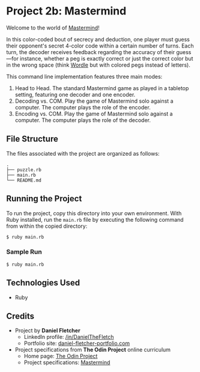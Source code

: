 # Project 2b: Mastermind

Welcome to the world of [Mastermind](https://www.wikihow.com/Play-Mastermind)!

In this color-coded bout of secrecy and deduction, one player must guess their opponent's secret 4-color code within a certain number of turns. Each turn, the decoder receives feedback regarding the accuracy of their guess&mdash;for instance, whether a peg is exactly correct or just the correct color but in the wrong space (think [Wordle](https://www.nytimes.com/games/wordle/index.html) but with colored pegs instead of letters).

This command line implementation features three main modes:
1. Head to Head. The standard Mastermind game as played in a tabletop setting, featuring one decoder and one encoder.
2. Decoding vs. COM. Play the game of Mastermind solo against a computer. The computer plays the role of the encoder.
3. Encoding vs. COM. Play the game of Mastermind solo against a computer. The computer plays the role of the decoder.

## File Structure

The files associated with the project are organized as follows:

```
.
├── puzzle.rb
├── main.rb
└── README.md
```

## Running the Project

To run the project, copy this directory into your own environment. With Ruby installed, run the `main.rb` file by executing the following command from within the copied directory:

```
$ ruby main.rb
```

### Sample Run

```
$ ruby main.rb

```

## Technologies Used

- Ruby

## Credits

- Project by **Daniel Fletcher**
    - LinkedIn profile: [/in/DanielTheFletch](https://www.linkedin.com/in/danielthefletch)
    - Portfolio site: [daniel-fletcher-portfolio.com](https://www.daniel-fletcher-portfolio.com)
- Project specifications from **The Odin Project** online curriculum
    - Home page: [The Odin Project](https://www.theodinproject.com/)
    - Project specifications: [Mastermind](https://www.theodinproject.com/lessons/ruby-mastermind)